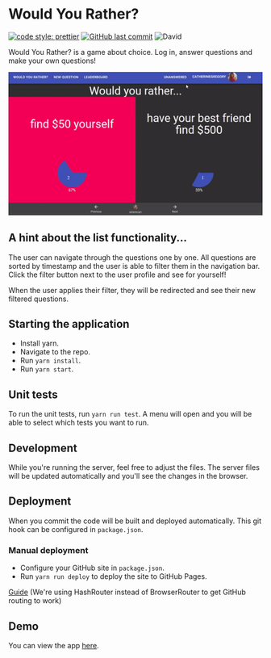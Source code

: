 # Would You Rather?

[![code style: prettier](https://img.shields.io/badge/code_style-prettier-ff69b4.svg)](https://github.com/prettier/prettier)
[![GitHub last commit](https://img.shields.io/github/last-commit/Flixbox/would-you-rather.svg)](https://github.com/Flixbox/would-you-rather)
![David](https://img.shields.io/david/Flixbox/would-you-rather.svg)

Would You Rather? is a game about choice. Log in, answer questions and make your own questions!

![showcase](docs/showcase-reduced.gif)

## A hint about the list functionality...

The user can navigate through the questions one by one.
All questions are sorted by timestamp and the user is able to filter them in the navigation bar. Click the filter button next to the user profile and see for yourself!

When the user applies their filter, they will be redirected and see their new filtered questions.

## Starting the application

-   Install yarn.
-   Navigate to the repo.
-   Run `yarn install`.
-   Run `yarn start`.

## Unit tests

To run the unit tests, run `yarn run test`. A menu will open and you will be able to select which tests you want to run.

## Development

While you're running the server, feel free to adjust the files. The server files will be updated automatically and you'll see the changes in the browser.

## Deployment

When you commit the code will be built and deployed automatically. This git hook can be configured in `package.json`.

### Manual deployment

-   Configure your GitHub site in `package.json`.
-   Run `yarn run deploy` to deploy the site to GitHub Pages.

[Guide](https://reactgo.com/deploy-react-app-github-pages/) (We're using HashRouter instead of BrowserRouter to get GitHub routing to work)

## Demo

You can view the app [here](https://flixbox.github.io/would-you-rather/).
